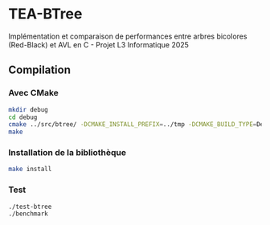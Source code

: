 # TEA-BTree
Implémentation et comparaison de performances entre arbres bicolores (Red-Black) et AVL en C - Projet L3 Informatique 2025


## Compilation

### Avec CMake

```bash
mkdir debug
cd debug
cmake ../src/btree/ -DCMAKE_INSTALL_PREFIX=../tmp -DCMAKE_BUILD_TYPE=Debug
make
```

### Installation de la bibliothèque

```bash
make install
```

### Test

```bash
./test-btree
./benchmark
```